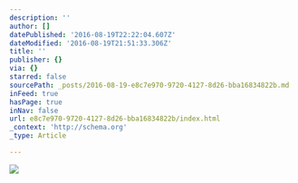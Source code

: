 ```yaml
---
description: ''
author: []
datePublished: '2016-08-19T22:22:04.607Z'
dateModified: '2016-08-19T21:51:33.306Z'
title: ''
publisher: {}
via: {}
starred: false
sourcePath: _posts/2016-08-19-e8c7e970-9720-4127-8d26-bba16834822b.md
inFeed: true
hasPage: true
inNav: false
url: e8c7e970-9720-4127-8d26-bba16834822b/index.html
_context: 'http://schema.org'
_type: Article

---
```

![](https://the-grid-user-content.s3-us-west-2.amazonaws.com/13752026-4dda-40b8-96a3-49ee3f66c479.jpg)